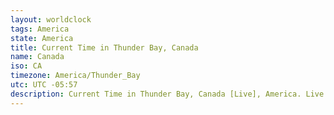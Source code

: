 ```yaml
---
layout: worldclock
tags: America
state: America
title: Current Time in Thunder Bay, Canada
name: Canada
iso: CA
timezone: America/Thunder_Bay
utc: UTC -05:57
description: Current Time in Thunder Bay, Canada [Live], America. Live update now time in Thunder Bay, timezone America/Thunder_Bay, UTC -05:57, Country ISO code & Current Local Time.
---
```


